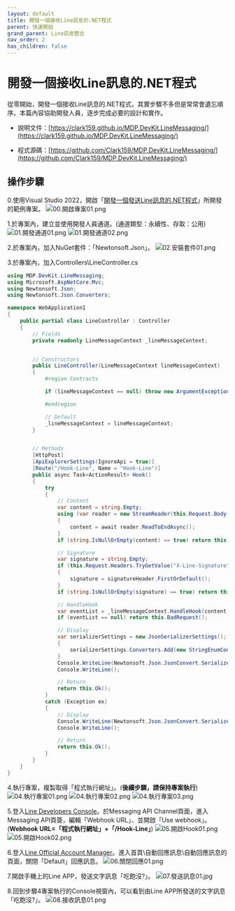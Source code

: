 ```yaml
---
layout: default
title: 開發一個接收Line訊息的.NET程式
parent: 快速開始
grand_parent: Line訊息整合
nav_order: 2
has_children: false
---
```




# 開發一個**接收**Line訊息的.NET程式

從零開始，開發一個接收Line訊息的.NET程式，其實步驟不多但是常常會遺忘順序。本篇內容協助開發人員，逐步完成必要的設計和實作。

- 說明文件：[https://clark159.github.io/MDP.DevKit.LineMessaging/](https://clark159.github.io/MDP.DevKit.LineMessaging/)

- 程式源碼：[https://github.com/Clark159/MDP.DevKit.LineMessaging/](https://github.com/Clark159/MDP.DevKit.LineMessaging/)


## 操作步驟

0.使用Visual Studio 2022，開啟「[開發一個發送Line訊息的.NET程式](https://clark159.github.io/MDP.DevKit.LineMessaging/Pages/快速開始/開發一個發送Line訊息的.NET程式/index.html)」所開發的範例專案。
![00.開啟專案01.png](https://clark159.github.io/MDP.DevKit.LineMessaging/快速開始/開發一個接收Line訊息的.NET程式/00.開啟專案01.png)

1.於專案內，建立並使用開發人員通道。(通道類型：永續性、存取：公用)
![01.開發通道01.png](https://clark159.github.io/MDP.DevKit.LineMessaging/快速開始/開發一個接收Line訊息的.NET程式/01.開發通道01.png)
![01.開發通道02.png](https://clark159.github.io/MDP.DevKit.LineMessaging/快速開始/開發一個接收Line訊息的.NET程式/01.開發通道02.png)

2.於專案內，加入NuGet套件：「Newtonsoft.Json」。
![02.安裝套件01.png](https://clark159.github.io/MDP.DevKit.LineMessaging/快速開始/開發一個接收Line訊息的.NET程式/02.安裝套件01.png)

3.於專案內，加入Controllers\LineController.cs

```csharp
using MDP.DevKit.LineMessaging;
using Microsoft.AspNetCore.Mvc;
using Newtonsoft.Json;
using Newtonsoft.Json.Converters;

namespace WebApplication1
{
    public partial class LineController : Controller
    {
        // Fields                
        private readonly LineMessageContext _lineMessageContext;


        // Constructors
        public LineController(LineMessageContext lineMessageContext)
        {
            #region Contracts

            if (lineMessageContext == null) throw new ArgumentException($"{nameof(lineMessageContext)}=null");

            #endregion

            // Default
            _lineMessageContext = lineMessageContext;
        }


        // Methods
        [HttpPost]
        [ApiExplorerSettings(IgnoreApi = true)]
        [Route("/Hook-Line", Name = "Hook-Line")]
        public async Task<ActionResult> Hook()
        {
            try
            {
                // Content
                var content = string.Empty;
                using (var reader = new StreamReader(this.Request.Body))
                {
                    content = await reader.ReadToEndAsync();
                }
                if (string.IsNullOrEmpty(content) == true) return this.BadRequest();

                // Signature 
                var signature = string.Empty;
                if (this.Request.Headers.TryGetValue("X-Line-Signature", out var signatureHeader) == true)
                {
                    signature = signatureHeader.FirstOrDefault();
                }
                if (string.IsNullOrEmpty(signature) == true) return this.BadRequest();

                // HandleHook
                var eventList = _lineMessageContext.HandleHook(content, signature);
                if (eventList == null) return this.BadRequest();

                // Display
                var serializerSettings = new JsonSerializerSettings();
                {
                    serializerSettings.Converters.Add(new StringEnumConverter());
                }
                Console.WriteLine(Newtonsoft.Json.JsonConvert.SerializeObject(eventList, Newtonsoft.Json.Formatting.Indented, serializerSettings));
                Console.WriteLine();

                // Return
                return this.Ok();
            }
            catch (Exception ex)
            {
                // Display
                Console.WriteLine(Newtonsoft.Json.JsonConvert.SerializeObject(ex, Newtonsoft.Json.Formatting.Indented));
                Console.WriteLine();

                // Return
                return this.Ok();
            }
        }
    }
}
```

4.執行專案，複製取得「程式執行網址」。(**後續步驟，請保持專案執行**)
![04.執行專案01.png](https://clark159.github.io/MDP.DevKit.LineMessaging/快速開始/開發一個接收Line訊息的.NET程式/04.執行專案01.png)
![04.執行專案02.png](https://clark159.github.io/MDP.DevKit.LineMessaging/快速開始/開發一個接收Line訊息的.NET程式/04.執行專案02.png)
![04.執行專案03.png](https://clark159.github.io/MDP.DevKit.LineMessaging/快速開始/開發一個接收Line訊息的.NET程式/04.執行專案03.png)

5.登入[Line Developers Console](https://developers.line.biz/console/)。於Messaging API Channel頁面，進入Messaging API頁簽，編輯「Webhook URL」、並開啟「Use webhook」。(**Webhook URL=「程式執行網址」+「/Hook-Line」**)
![05.開啟Hook01.png](https://clark159.github.io/MDP.DevKit.LineMessaging/快速開始/開發一個接收Line訊息的.NET程式/05.開啟Hook01.png)
![05.開啟Hook02.png](https://clark159.github.io/MDP.DevKit.LineMessaging/快速開始/開發一個接收Line訊息的.NET程式/05.開啟Hook02.png)

6.登入[Line Official Account Manager](https://manager.line.biz/)。進入首頁\自動回應訊息\自動回應訊息的頁面，關閉「Default」回應訊息。
![06.關閉回應01.png](https://clark159.github.io/MDP.DevKit.LineMessaging/快速開始/開發一個接收Line訊息的.NET程式/06.關閉回應01.png)

7.開啟手機上的Line APP，發送文字訊息「吃飽沒?」。
![07.發送訊息01.jpg](https://clark159.github.io/MDP.DevKit.LineMessaging/快速開始/開發一個接收Line訊息的.NET程式/07.發送訊息01.jpg)

8.回到步驟4專案執行的Console視窗內，可以看到由Line APP所發送的文字訊息「吃飽沒?」。
![08.接收訊息01.png](https://clark159.github.io/MDP.DevKit.LineMessaging/快速開始/開發一個接收Line訊息的.NET程式/08.接收訊息01.png)
